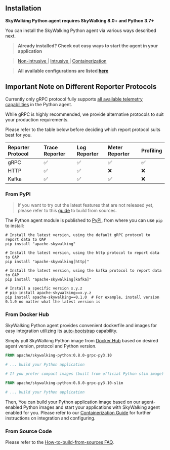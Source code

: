 ## Installation

**SkyWalking Python agent requires SkyWalking 8.0+ and Python 3.7+**

You can install the SkyWalking Python agent via various ways described next.

> **Already installed? Check out easy ways to start the agent in your application**

> [Non-intrusive <Recommended>](CLI.md) | [Intrusive <minimal>](Intrusive.md) | [Containerization](Container.md) 

> **All available configurations are listed [here](Configuration.md)**

## Important Note on Different Reporter Protocols

Currently only gRPC protocol fully supports [all available telemetry capabilities](../../README.md#capabilities) in the Python agent.

While gRPC is highly recommended, we provide alternative protocols to suit your production requirements.

Please refer to the table below before deciding which report protocol suits best for you.

| Reporter Protocol | Trace Reporter | Log Reporter | Meter Reporter | Profiling | 
|:------------------|:---------------|:-------------|:---------------|:----------|
| gRPC              | ✅              | ✅            | ✅              | ✅         |                
| HTTP              | ✅              | ✅            | ❌              | ❌         |                 
| Kafka             | ✅              | ✅            | ✅              | ❌         |     

### From PyPI

> If you want to try out the latest features that are not released yet, please refer to
> this [guide](faq/How-to-build-from-sources.md) to build from sources.

The Python agent module is published to [PyPI](https://pypi.org/project/apache-skywalking/), 
from where you can use `pip` to install:

```shell
# Install the latest version, using the default gRPC protocol to report data to OAP
pip install "apache-skywalking"

# Install the latest version, using the http protocol to report data to OAP
pip install "apache-skywalking[http]"

# Install the latest version, using the kafka protocol to report data to OAP
pip install "apache-skywalking[kafka]"

# Install a specific version x.y.z
# pip install apache-skywalking==x.y.z
pip install apache-skywalking==0.1.0  # For example, install version 0.1.0 no matter what the latest version is
```

### From Docker Hub

SkyWalking Python agent provides convenient dockerfile
and images for easy integration utilizing its [auto-bootstrap](CLI.md) capability.

Simply pull SkyWalking Python image from [Docker Hub](https://hub.docker.com/r/apache/skywalking-python)
based on desired agent version, protocol and Python version.

```dockerfile
FROM apache/skywalking-python:0.8.0-grpc-py3.10

# ... build your Python application

# If you prefer compact images (built from official Python slim image)

FROM apache/skywalking-python:0.8.0-grpc-py3.10-slim

# ... build your Python application
```

Then, You can build your Python application image based on our agent-enabled Python images and start
your applications with SkyWalking agent enabled for you. Please refer to our
[Containerization Guide](Container.md) for further instructions on integration and configuring.

### From Source Code

Please refer to the [How-to-build-from-sources FAQ](faq/How-to-build-from-sources.md).
